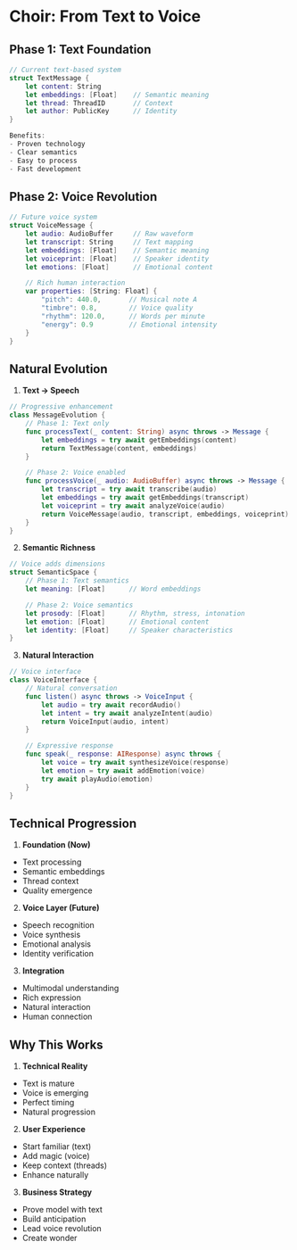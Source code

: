 # Choir: From Text to Voice

## Phase 1: Text Foundation
```swift
// Current text-based system
struct TextMessage {
    let content: String
    let embeddings: [Float]    // Semantic meaning
    let thread: ThreadID       // Context
    let author: PublicKey      // Identity
}

Benefits:
- Proven technology
- Clear semantics
- Easy to process
- Fast development
```

## Phase 2: Voice Revolution
```swift
// Future voice system
struct VoiceMessage {
    let audio: AudioBuffer     // Raw waveform
    let transcript: String     // Text mapping
    let embeddings: [Float]    // Semantic meaning
    let voiceprint: [Float]    // Speaker identity
    let emotions: [Float]      // Emotional content

    // Rich human interaction
    var properties: [String: Float] {
        "pitch": 440.0,       // Musical note A
        "timbre": 0.8,        // Voice quality
        "rhythm": 120.0,      // Words per minute
        "energy": 0.9         // Emotional intensity
    }
}
```

## Natural Evolution

1. **Text → Speech**
```swift
// Progressive enhancement
class MessageEvolution {
    // Phase 1: Text only
    func processText(_ content: String) async throws -> Message {
        let embeddings = try await getEmbeddings(content)
        return TextMessage(content, embeddings)
    }

    // Phase 2: Voice enabled
    func processVoice(_ audio: AudioBuffer) async throws -> Message {
        let transcript = try await transcribe(audio)
        let embeddings = try await getEmbeddings(transcript)
        let voiceprint = try await analyzeVoice(audio)
        return VoiceMessage(audio, transcript, embeddings, voiceprint)
    }
}
```

2. **Semantic Richness**
```swift
// Voice adds dimensions
struct SemanticSpace {
    // Phase 1: Text semantics
    let meaning: [Float]      // Word embeddings

    // Phase 2: Voice semantics
    let prosody: [Float]      // Rhythm, stress, intonation
    let emotion: [Float]      // Emotional content
    let identity: [Float]     // Speaker characteristics
}
```

3. **Natural Interaction**
```swift
// Voice interface
class VoiceInterface {
    // Natural conversation
    func listen() async throws -> VoiceInput {
        let audio = try await recordAudio()
        let intent = try await analyzeIntent(audio)
        return VoiceInput(audio, intent)
    }

    // Expressive response
    func speak(_ response: AIResponse) async throws {
        let voice = try await synthesizeVoice(response)
        let emotion = try await addEmotion(voice)
        try await playAudio(emotion)
    }
}
```

## Technical Progression

1. **Foundation (Now)**
- Text processing
- Semantic embeddings
- Thread context
- Quality emergence

2. **Voice Layer (Future)**
- Speech recognition
- Voice synthesis
- Emotional analysis
- Identity verification

3. **Integration**
- Multimodal understanding
- Rich expression
- Natural interaction
- Human connection

## Why This Works

1. **Technical Reality**
- Text is mature
- Voice is emerging
- Perfect timing
- Natural progression

2. **User Experience**
- Start familiar (text)
- Add magic (voice)
- Keep context (threads)
- Enhance naturally

3. **Business Strategy**
- Prove model with text
- Build anticipation
- Lead voice revolution
- Create wonder
